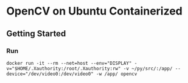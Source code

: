 # OpenCV on Ubuntu Containerized

## Getting Started

### Run

```docker
docker run -it --rm --net=host --env="DISPLAY" -v="$HOME/.Xauthority:/root/.Xauthority:rw" -v ~/py/src/:/app/ --device="/dev/video0:/dev/video0" -w /app/ opencv
```
